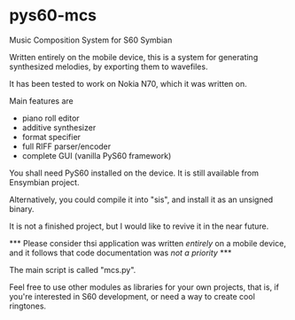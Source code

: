 # pys60-mcs
Music Composition System for S60 Symbian

Written entirely on the mobile device,
this is a system for generating synthesized
melodies, by exporting them to wavefiles.

It has been tested to work on Nokia N70,
which it was written on.

Main features are

* piano roll editor
* additive synthesizer
* format specifier
* full RIFF parser/encoder
* complete GUI (vanilla PyS60 framework)

You shall need PyS60 installed on the device.
It is still available from Ensymbian project.

Alternatively, you could compile it into "sis",
and install it as an unsigned binary.

It is not a finished project, but I would
like to revive it in the near future.

*** Please consider thsi application was written *entirely* on a
mobile device, and it follows that code documentation was *not a priority* ***

The main script is called "mcs.py".

Feel free to use other modules as libraries
for your own projects, that is, if you're
interested in S60 development, or need
a way to create cool ringtones.



